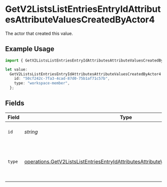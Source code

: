 # GetV2ListsListEntriesEntryIdAttributesAttributeValuesCreatedByActor4

The actor that created this value.

## Example Usage

```typescript
import { GetV2ListsListEntriesEntryIdAttributesAttributeValuesCreatedByActor4 } from "attio-js/models/operations/getv2listslistentriesentryidattributesattributevalues.js";

let value:
  GetV2ListsListEntriesEntryIdAttributesAttributeValuesCreatedByActor4 = {
    id: "50cf242c-7fa3-4cad-87d0-75b1af71c57b",
    type: "workspace-member",
  };
```

## Fields

| Field                                                                                                                                                                                      | Type                                                                                                                                                                                       | Required                                                                                                                                                                                   | Description                                                                                                                                                                                |
| ------------------------------------------------------------------------------------------------------------------------------------------------------------------------------------------ | ------------------------------------------------------------------------------------------------------------------------------------------------------------------------------------------ | ------------------------------------------------------------------------------------------------------------------------------------------------------------------------------------------ | ------------------------------------------------------------------------------------------------------------------------------------------------------------------------------------------ |
| `id`                                                                                                                                                                                       | *string*                                                                                                                                                                                   | :heavy_minus_sign:                                                                                                                                                                         | An ID to identify the actor.                                                                                                                                                               |
| `type`                                                                                                                                                                                     | [operations.GetV2ListsListEntriesEntryIdAttributesAttributeValuesCreatedByActorType4](../../models/operations/getv2listslistentriesentryidattributesattributevaluescreatedbyactortype4.md) | :heavy_minus_sign:                                                                                                                                                                         | The type of actor. [Read more information on actor types here](/docs/actors).                                                                                                              |